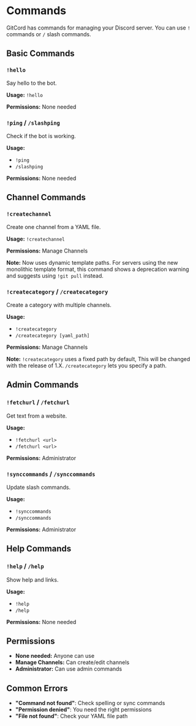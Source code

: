 # Commands

GitCord has commands for managing your Discord server. You can use `!` commands or `/` slash commands.

## Basic Commands

### `!hello`
Say hello to the bot.

**Usage:** `!hello`

**Permissions:** None needed

### `!ping` / `/slashping`
Check if the bot is working.

**Usage:** 
- `!ping`
- `/slashping`

**Permissions:** None needed

## Channel Commands

### `!createchannel`
Create one channel from a YAML file.

**Usage:** `!createchannel`

**Permissions:** Manage Channels

**Note:** Now uses dynamic template paths. For servers using the new monolithic template format, this command shows a deprecation warning and suggests using `!git pull` instead. 

### `!createcategory` / `/createcategory`
Create a category with multiple channels.

**Usage:**
- `!createcategory`
- `/createcategory [yaml_path]`

**Permissions:** Manage Channels

**Note:** `!createcategory` uses a fixed path by default, This will be changed with the release of 1.X. `/createcategory` lets you specify a path.

## Admin Commands

### `!fetchurl` / `/fetchurl`
Get text from a website.

**Usage:**
- `!fetchurl <url>`
- `/fetchurl <url>`

**Permissions:** Administrator

### `!synccommands` / `/synccommands`
Update slash commands.

**Usage:**
- `!synccommands`
- `/synccommands`

**Permissions:** Administrator

## Help Commands

### `!help` / `/help`
Show help and links.

**Usage:**
- `!help`
- `/help`

**Permissions:** None needed

## Permissions

- **None needed:** Anyone can use
- **Manage Channels:** Can create/edit channels
- **Administrator:** Can use admin commands

## Common Errors

- **"Command not found"**: Check spelling or sync commands
- **"Permission denied"**: You need the right permissions
- **"File not found"**: Check your YAML file path
